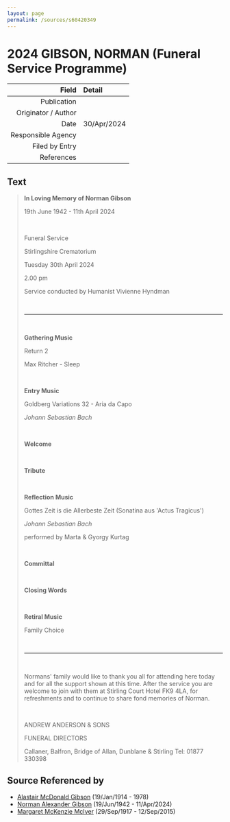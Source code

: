```yaml
---
layout: page
permalink: /sources/s60420349
---
```


# 2024 GIBSON, NORMAN (Funeral Service Programme)

Field | Detail
---:|:---
Publication | 
Originator / Author | 
Date | 30/Apr/2024
Responsible Agency | 
Filed by Entry | 
References | 

## Text

> **In Loving Memory of Norman Gibson**
>
> 19th June 1942 - 11th April 2024
>
> <br/>
>
> Funeral Service
>
> Stirlingshire Crematorium
>
> Tuesday 30th April 2024
>
> 2.00 pm
>
> Service conducted by Humanist Vivienne Hyndman
>
> <br/>
>
> ---
>
> <br/>
>
> **Gathering Music**
>
> Return 2
>
> Max Ritcher - Sleep
>
> <br/>
>
> **Entry Music**
>
> Goldberg Variations 32 - Aria da Capo
>
> _Johann Sebastian Bach_
>
> <br/>
>
> **Welcome**
>
> <br/>
>
> **Tribute**
>
> <br/>
>
> **Reflection Music**
>
> Gottes Zeit is die Allerbeste Zeit (Sonatina aus 'Actus Tragicus')
>
> _Johann Sebastian Bach_
>
> performed by Marta & Gyorgy Kurtag
>
> <br/>
>
> **Committal**
>
> <br/>
>
> **Closing Words**
>
> <br/>
>
> **Retiral Music**
>
> Family Choice
>
> <br/>
>
> ---
>
> <br/>
>
> Normans' family would like to thank you all for attending here today and for all the support shown at this time. After the service you are welcome to join with them at Stirling Court Hotel FK9 4LA, for refreshments and to continue to share fond memories of Norman.
>
> <br/>
>
> ANDREW ANDERSON & SONS
>
> FUNERAL DIRECTORS
>
> Callaner, Balfron, Bridge of Allan, Dunblane & Stirling Tel: 01877 330398
>

## Source Referenced by

* [Alastair McDonald Gibson](../people/@3963708@-alastair-mcdonald-gibson-b1914-1-19-d1978.md) (19/Jan/1914 - 1978)
* [Norman Alexander Gibson](../people/@86606770@-norman-alexander-gibson-b1942-6-19-d2024-4-11.md) (19/Jun/1942 - 11/Apr/2024)
* [Margaret McKenzie McIver](../people/@24380064@-margaret-mckenzie-mciver-b1917-9-29-d2015-9-12.md) (29/Sep/1917 - 12/Sep/2015)

